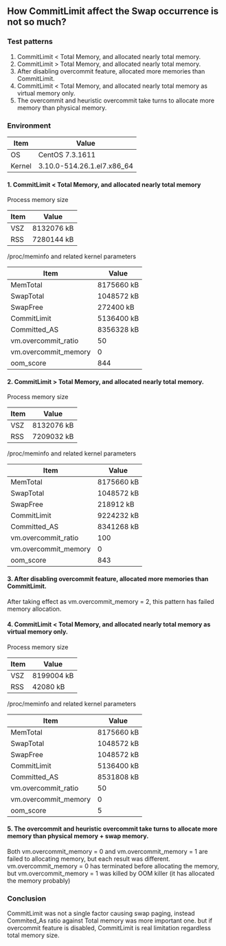 ## How CommitLimit affect the Swap occurrence is not so much?

### Test patterns

1. CommitLimit < Total Memory, and allocated nearly total memory.
2. CommitLimit > Total Memory, and allocated nearly total memory.
3. After disabling overcommit feature, allocated more memories than CommitLimit.
4. CommitLimit < Total Memory, and allocated nearly total memory as virtual memory only.
5. The overcommit and heuristic overcommit take turns to allocate more memory than physical memory.

### Environment
Item|Value
-|-
OS|CentOS 7.3.1611
Kernel|3.10.0-514.26.1.el7.x86_64

#### 1. CommitLimit < Total Memory, and allocated nearly total memory

Process memory size

Item|Value
-|-
VSZ|8132076 kB
RSS|7280144 kB

/proc/meminfo and related kernel parameters

Item|Value
-|-
MemTotal|8175660 kB
SwapTotal|1048572 kB
SwapFree|272400 kB
CommitLimit|5136400 kB
Committed_AS|8356328 kB
vm.overcommit_ratio|50
vm.overcommit_memory|0
oom_score|844

#### 2. CommitLimit > Total Memory, and allocated nearly total memory.

Process memory size

Item|Value
-|-
VSZ|8132076 kB
RSS|7209032 kB

/proc/meminfo and related kernel parameters

Item|Value
-|-
MemTotal|8175660 kB
SwapTotal|1048572 kB
SwapFree|218912 kB
CommitLimit|9224232 kB
Committed_AS|8341268 kB
vm.overcommit_ratio|100
vm.overcommit_memory|0
oom_score|843

#### 3. After disabling overcommit feature, allocated more memories than CommitLimit.

After taking effect as vm.overcommit_memory = 2, this pattern has failed memory allocation.

#### 4. CommitLimit < Total Memory, and allocated nearly total memory as virtual memory only.

Process memory size

Item|Value
-|-
VSZ|8199004 kB
RSS|42080 kB

/proc/meminfo and related kernel parameters

Item|Value
-|-
MemTotal|8175660 kB
SwapTotal|1048572 kB
SwapFree|1048572 kB
CommitLimit|5136400 kB
Committed_AS|8531808 kB
vm.overcommit_ratio|50
vm.overcommit_memory|0
oom_score|5

#### 5. The overcommit and heuristic overcommit take turns to allocate more memory than physical memory + swap memory.

Both vm.overcommit_memory = 0 and vm.overcommit_memory = 1 are failed to allocating memory, but each result was different.
vm.overcommit_memory = 0 has terminated before allocating the memory, but vm.overcommit_memory = 1 was killed by OOM killer (it has allocated the memory probably)

### Conclusion

CommitLimit was not a single factor causing swap paging, instead Commited_As ratio against Total memory was more important one.
but if overcommit feature is disabled, CommitLimit is real limitation regardless total memory size.
